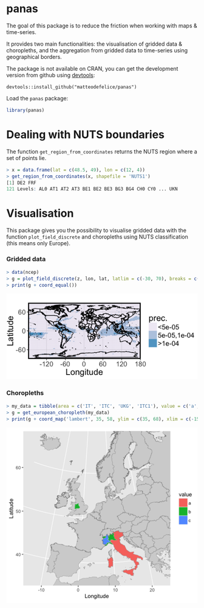 panas
======
The goal of this package is to reduce the friction when working with maps &amp; time-series.

It provides two main functionalities: the visualisation of gridded data & choropleths, and the aggregation from gridded data to time-series using geographical borders. 

The package is not available on CRAN, you can get the development version from github using [devtools](https://github.com/hadley/devtools):

``` 
devtools::install_github("matteodefelice/panas")
```

Load the `panas` package:
```r
library(panas)
```

# Dealing with NUTS boundaries

The function `get_region_from_coordinates` returns the NUTS region where a set of points lie. 

```r
> x = data.frame(lat = c(48.5, 49), lon = c(12, 4))
> get_region_from_coordinates(x, shapefile = 'NUTS1')
[1] DE2 FRF
121 Levels: AL0 AT1 AT2 AT3 BE1 BE2 BE3 BG3 BG4 CH0 CY0 ... UKN
```

# Visualisation
This package gives you the possibility to visualise gridded data with the function `plot_field_discrete` and choropleths using NUTS classification (this means only Europe). 

### Gridded data
```r
> data(ncep)
> g = plot_field_discrete(z, lon, lat, latlim = c(-30, 70), breaks = c(5e-5, 1e-4), color_scale = 'PuBu', varname = 'prec.', grid_step = 60)
> print(g + coord_equal())
```
![alt text](https://github.com/matteodefelice/panas/blob/master/figures/example_plot1.png "Logo Title Text 1")

### Choropleths
```r
> my_data = tibble(area = c('IT', 'ITC', 'UKG', 'ITC1'), value = c('a','b','b', 'c'))
> g = get_european_choropleth(my_data)
> print(g + coord_map('lambert', 35, 58, ylim = c(35, 68), xlim = c(-15, 25)))
```
![alt text](https://github.com/matteodefelice/panas/blob/master/figures/example_plot2.png "Logo Title Text 1")

